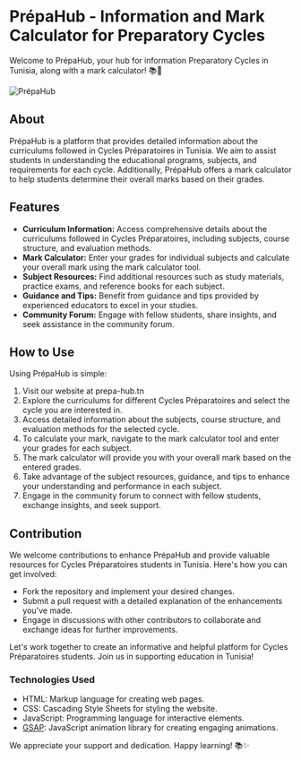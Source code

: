# PrépaHub - Information and Mark Calculator for Preparatory Cycles

Welcome to PrépaHub, your hub for information Preparatory Cycles in Tunisia, along with a mark calculator! 📚🧮

![PrépaHub](https://i.ibb.co/SRqTD1X/og.jpg)

## About

PrépaHub is a platform that provides detailed information about the curriculums followed in Cycles Préparatoires in Tunisia. We aim to assist students in understanding the educational programs, subjects, and requirements for each cycle. Additionally, PrépaHub offers a mark calculator to help students determine their overall marks based on their grades.

## Features

- **Curriculum Information:** Access comprehensive details about the curriculums followed in Cycles Préparatoires, including subjects, course structure, and evaluation methods.
- **Mark Calculator:** Enter your grades for individual subjects and calculate your overall mark using the mark calculator tool.
- **Subject Resources:** Find additional resources such as study materials, practice exams, and reference books for each subject.
- **Guidance and Tips:** Benefit from guidance and tips provided by experienced educators to excel in your studies.
- **Community Forum:** Engage with fellow students, share insights, and seek assistance in the community forum.

## How to Use

Using PrépaHub is simple:

1. Visit our website at prepa-hub.tn
2. Explore the curriculums for different Cycles Préparatoires and select the cycle you are interested in.
3. Access detailed information about the subjects, course structure, and evaluation methods for the selected cycle.
4. To calculate your mark, navigate to the mark calculator tool and enter your grades for each subject.
5. The mark calculator will provide you with your overall mark based on the entered grades.
6. Take advantage of the subject resources, guidance, and tips to enhance your understanding and performance in each subject.
7. Engage in the community forum to connect with fellow students, exchange insights, and seek support.

## Contribution

We welcome contributions to enhance PrépaHub and provide valuable resources for Cycles Préparatoires students in Tunisia. Here's how you can get involved:

- Fork the repository and implement your desired changes.
- Submit a pull request with a detailed explanation of the enhancements you've made.
- Engage in discussions with other contributors to collaborate and exchange ideas for further improvements.

Let's work together to create an informative and helpful platform for Cycles Préparatoires students. Join us in supporting education in Tunisia!

### Technologies Used

- HTML: Markup language for creating web pages.
- CSS: Cascading Style Sheets for styling the website.
- JavaScript: Programming language for interactive elements.
- [GSAP](https://greensock.com/gsap/): JavaScript animation library for creating engaging animations.

We appreciate your support and dedication. Happy learning! 📚✨
